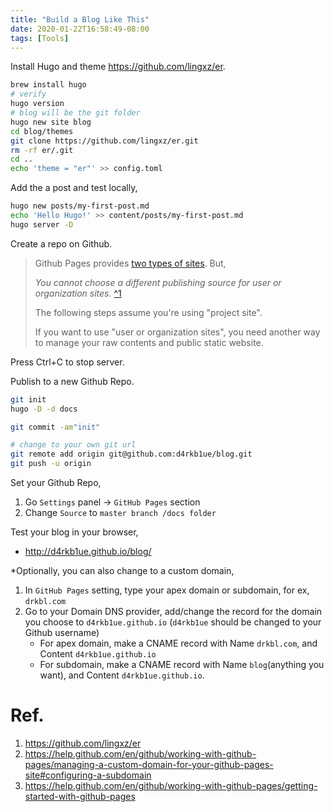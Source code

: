 ```yaml
---
title: "Build a Blog Like This"
date: 2020-01-22T16:58:49-08:00
tags: [Tools]
---
```



Install Hugo and theme https://github.com/lingxz/er.

```sh
brew install hugo
# verify
hugo version
# blog will be the git folder
hugo new site blog
cd blog/themes
git clone https://github.com/lingxz/er.git
rm -rf er/.git
cd ..
echo 'theme = "er"' >> config.toml
```

Add the a post and test locally,

```sh
hugo new posts/my-first-post.md
echo 'Hello Hugo!' >> content/posts/my-first-post.md
hugo server -D
```

Create a repo on Github.

> Github Pages provides [two types of sites](https://help.github.com/en/github/working-with-github-pages/about-github-pages#types-of-github-pages-sites). But,
> 
> *You cannot choose a different publishing source for user or organization sites.* [^1](https://help.github.com/en/github/working-with-github-pages/about-github-pages#publishing-sources-for-github-pages-sites)
>
> The following steps assume you're using "project site".
>
> If you want to use "user or organization sites", you need another way to manage your raw contents and public static website.

Press Ctrl+C to stop server.

Publish to a new Github Repo.

```sh
git init
hugo -D -d docs

git commit -am"init"

# change to your own git url
git remote add origin git@github.com:d4rkb1ue/blog.git
git push -u origin
```

Set your Github Repo,

1. Go `Settings` panel -> `GitHub Pages` section
2. Change `Source` to `master branch /docs folder`

Test your blog in your browser,

- http://d4rkb1ue.github.io/blog/

*Optionally, you can also change to a custom domain,

1. In `GitHub Pages` setting, type your apex domain or subdomain, for ex, `drkbl.com`
2. Go to your Domain DNS provider, add/change the record for the domain you choose to `d4rkb1ue.github.io` (`d4rkb1ue` should be changed to your Github username)
   - For apex domain, make a CNAME record with Name `drkbl.com`, and Content `d4rkb1ue.github.io`
   - For subdomain, make a CNAME record with Name `blog`(anything you want), and Content `d4rkb1ue.github.io`.


# Ref.

1. https://github.com/lingxz/er
2. https://help.github.com/en/github/working-with-github-pages/managing-a-custom-domain-for-your-github-pages-site#configuring-a-subdomain
3. https://help.github.com/en/github/working-with-github-pages/getting-started-with-github-pages

